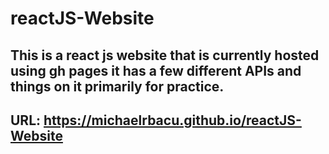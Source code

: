 # reactJS-Website

This is a react js website that is currently hosted using gh pages it has a few different APIs and things on it primarily for practice.
-
URL: https://michaelrbacu.github.io/reactJS-Website
-

